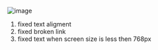 ![image](https://user-images.githubusercontent.com/60616540/236361047-11829069-5d80-4289-91ba-109ad4113f68.png)

1) fixed text aligment 
2) fixed broken link
3) fixed text when screen size is less then 768px
